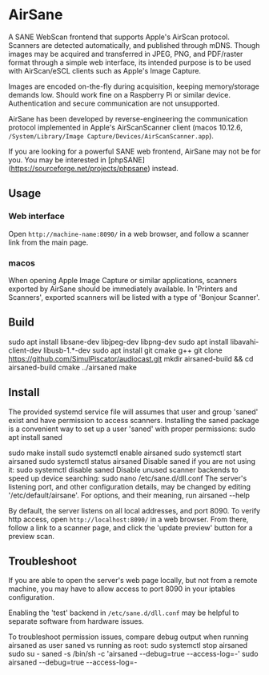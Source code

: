 # AirSane

A SANE WebScan frontend that supports Apple's AirScan protocol.
Scanners are detected automatically, and published through mDNS.
Though images may be acquired and transferred
in JPEG, PNG, and PDF/raster format through a simple web interface,
its intended purpose is to be used with AirScan/eSCL clients such as
Apple's Image Capture.

Images are encoded on-the-fly during acquisition, keeping memory/storage
demands low. Should work fine on a Raspberry Pi or similar device.
Authentication and secure communication are not unsupported.

AirSane has been developed by reverse-engineering the communication protocol
implemented in Apple's AirScanScanner client
(macos 10.12.6, `/System/Library/Image Capture/Devices/AirScanScanner.app`).

If you are looking for a powerful SANE web frontend, AirSane may not be for you.
You may be interested in [phpSANE] (https://sourceforge.net/projects/phpsane) instead.

## Usage
### Web interface
Open `http://machine-name:8090/` in a web browser, and follow a scanner 
link from the main page.
### macos
When opening Apple Image Capture or similar applications, scanners exported
by AirSane should be immediately available.
In 'Printers and Scanners', exported scanners will be listed with a type of 
'Bonjour Scanner'.

## Build

 sudo apt install libsane-dev libjpeg-dev libpng-dev
 sudo apt install libavahi-client-dev libusb-1.*-dev
 sudo apt install git cmake g++
 git clone https://github.com/SimulPiscator/audiocast.git
 mkdir airsaned-build && cd airsaned-build
 cmake ../airsaned
 make

## Install

The provided systemd service file will assumes that user and group
'saned' exist and have permission to access scanners.
Installing the saned package is a convenient way to set up a user 'saned'
with proper permissions:
 sudo apt install saned

 sudo make install
 sudo systemctl enable airsaned
 sudo systemctl start airsaned
 sudo systemctl status airsaned
Disable saned if you are not using it:
 sudo systemctl disable saned
Disable unused scanner backends to speed up device searching:
 sudo nano /etc/sane.d/dll.conf
The server's listening port, and other configuration details, may be changed
by editing '/etc/default/airsane'. For options, and their meaning, run
 airsaned --help

By default, the server listens on all local addresses, and port 8090.
To verify http access, open `http://localhost:8090/` in a web browser.
From there, follow a link to a scanner page, and click the 'update preview'
button for a preview scan.

## Troubleshoot

If you are able to open the server's web page locally, but not from a remote
machine, you may have to allow access to port 8090 in your iptables
configuration.

Enabling the 'test' backend in `/etc/sane.d/dll.conf` may be helpful 
to separate software from hardware issues.

To troubleshoot permission issues, compare debug output when running
airsaned as user saned vs running as root:
 sudo systemctl stop airsaned
 sudo su - saned -s /bin/sh -c 'airsaned --debug=true --access-log=-'
 sudo airsaned --debug=true --access-log=-

